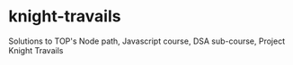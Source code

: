 # knight-travails
Solutions to TOP's Node path, Javascript course, DSA sub-course, Project Knight Travails
